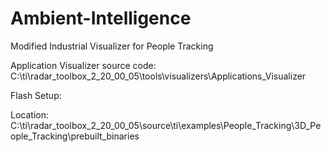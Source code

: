 # Ambient-Intelligence
Modified Industrial Visualizer for People Tracking

Application Visualizer source code:
C:\ti\radar_toolbox_2_20_00_05\tools\visualizers\Applications_Visualizer

Flash Setup:

Location: C:\ti\radar_toolbox_2_20_00_05\source\ti\examples\People_Tracking\3D_People_Tracking\prebuilt_binaries

